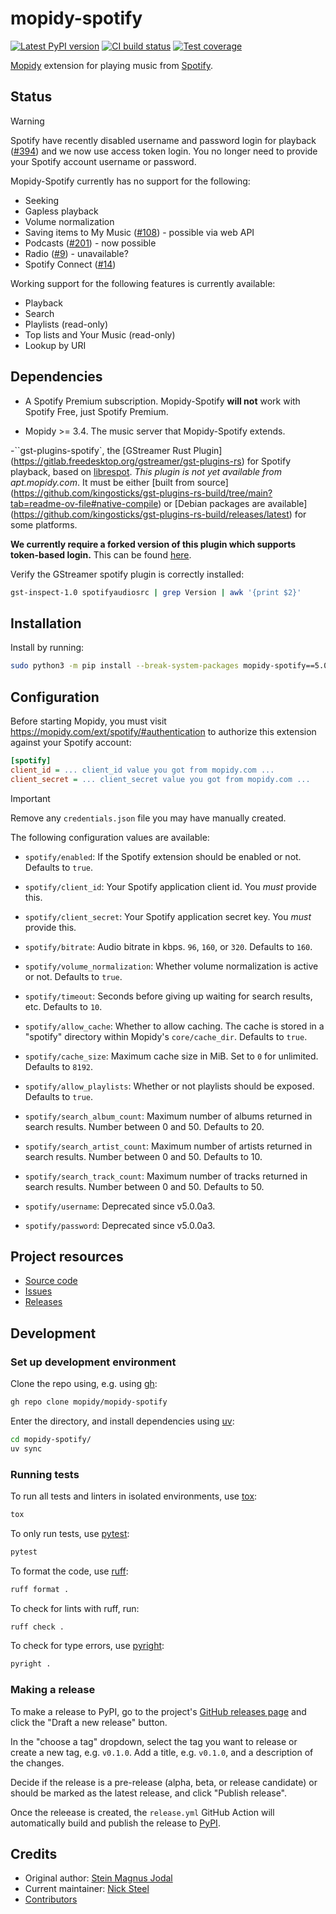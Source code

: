 # mopidy-spotify

[![Latest PyPI version](https://img.shields.io/pypi/v/mopidy-spotify)](https://pypi.org/p/mopidy-spotify)
[![CI build status](https://img.shields.io/github/actions/workflow/status/mopidy/mopidy-spotify/ci.yml)](https://github.com/mopidy/mopidy-spotify/actions/workflows/ci.yml)
[![Test coverage](https://img.shields.io/codecov/c/gh/mopidy/mopidy-spotify)](https://codecov.io/gh/mopidy/mopidy-spotify)

[Mopidy](https://mopidy.com/) extension for playing music from [Spotify](https://www.spotify.com/).

## Status

> [!WARNING]
> Spotify have recently disabled username and password login for playback
> ([#394](https://github.com/mopidy/mopidy-spotify/issues/394)) and we now use
> access token login. You no longer need to provide your Spotify account
> username or password.

Mopidy-Spotify currently has no support for the following:

- Seeking
- Gapless playback
- Volume normalization
- Saving items to My Music ([#108](https://github.com/mopidy/mopidy-spotify/issues/108)) -
  possible via web API
- Podcasts ([#201](https://github.com/mopidy/mopidy-spotify/issues/201)) -
  now possible
- Radio ([#9](https://github.com/mopidy/mopidy-spotify/issues/9)) - unavailable?
- Spotify Connect ([#14](https://github.com/mopidy/mopidy-spotify/issues/14))

Working support for the following features is currently available:

- Playback
- Search
- Playlists (read-only)
- Top lists and Your Music (read-only)
- Lookup by URI

## Dependencies

- A Spotify Premium subscription. Mopidy-Spotify **will not** work with Spotify
  Free, just Spotify Premium.

- Mopidy >= 3.4. The music server that Mopidy-Spotify extends.

-``gst-plugins-spotify`, the [GStreamer Rust Plugin]
(https://gitlab.freedesktop.org/gstreamer/gst-plugins-rs) for Spotify
playback, based on [librespot](https://github.com/librespot-org/librespot/).
_This plugin is not yet available from apt.mopidy.com_. It must be either
[built from source]
(https://github.com/kingosticks/gst-plugins-rs-build/tree/main?tab=readme-ov-file#native-compile)
or [Debian packages are available]
(https://github.com/kingosticks/gst-plugins-rs-build/releases/latest)
for some platforms.

**We currently require a forked version of this plugin which supports
token-based login.** This can be found
[here](https://gitlab.freedesktop.org/kingosticks/gst-plugins-rs/-/tree/spotify-access-token-logging).

Verify the GStreamer spotify plugin is correctly installed:

```sh
gst-inspect-1.0 spotifyaudiosrc | grep Version | awk '{print $2}'
```

## Installation

Install by running:

```sh
sudo python3 -m pip install --break-system-packages mopidy-spotify==5.0.0a3
```

## Configuration

Before starting Mopidy, you must visit https://mopidy.com/ext/spotify/#authentication
to authorize this extension against your Spotify account:

```ini
[spotify]
client_id = ... client_id value you got from mopidy.com ...
client_secret = ... client_secret value you got from mopidy.com ...
```

> [!IMPORTANT]
> Remove any `credentials.json` file you may have manually created.

The following configuration values are available:

- `spotify/enabled`: If the Spotify extension should be enabled or not.
  Defaults to `true`.

- `spotify/client_id`: Your Spotify application client id. You _must_ provide this.

- `spotify/client_secret`: Your Spotify application secret key. You _must_ provide this.

- `spotify/bitrate`: Audio bitrate in kbps. `96`, `160`, or `320`.
  Defaults to `160`.

- `spotify/volume_normalization`: Whether volume normalization is active or
  not. Defaults to `true`.

- `spotify/timeout`: Seconds before giving up waiting for search results,
  etc. Defaults to `10`.

- `spotify/allow_cache`: Whether to allow caching. The cache is stored in a
  "spotify" directory within Mopidy's `core/cache_dir`. Defaults to `true`.

- `spotify/cache_size`: Maximum cache size in MiB. Set to `0` for unlimited. Defaults to `8192`.

- `spotify/allow_playlists`: Whether or not playlists should be exposed.
  Defaults to `true`.

- `spotify/search_album_count`: Maximum number of albums returned in search
  results. Number between 0 and 50. Defaults to 20.

- `spotify/search_artist_count`: Maximum number of artists returned in search
  results. Number between 0 and 50. Defaults to 10.

- `spotify/search_track_count`: Maximum number of tracks returned in search
  results. Number between 0 and 50. Defaults to 50.

- `spotify/username`: Deprecated since v5.0.0a3.

- `spotify/password`: Deprecated since v5.0.0a3.

## Project resources

- [Source code](https://github.com/mopidy/mopidy-spotify)
- [Issues](https://github.com/mopidy/mopidy-spotify/issues)
- [Releases](https://github.com/mopidy/mopidy-spotify/releases)

## Development

### Set up development environment

Clone the repo using, e.g. using [gh](https://cli.github.com/):

```sh
gh repo clone mopidy/mopidy-spotify
```

Enter the directory, and install dependencies using [uv](https://docs.astral.sh/uv/):

```sh
cd mopidy-spotify/
uv sync
```

### Running tests

To run all tests and linters in isolated environments, use
[tox](https://tox.wiki/):

```sh
tox
```

To only run tests, use [pytest](https://pytest.org/):

```sh
pytest
```

To format the code, use [ruff](https://docs.astral.sh/ruff/):

```sh
ruff format .
```

To check for lints with ruff, run:

```sh
ruff check .
```

To check for type errors, use [pyright](https://microsoft.github.io/pyright/):

```sh
pyright .
```

### Making a release

To make a release to PyPI, go to the project's [GitHub releases
page](https://github.com/mopidy/mopidy-spotify/releases)
and click the "Draft a new release" button.

In the "choose a tag" dropdown, select the tag you want to release or create a
new tag, e.g. `v0.1.0`. Add a title, e.g. `v0.1.0`, and a description of the changes.

Decide if the release is a pre-release (alpha, beta, or release candidate) or
should be marked as the latest release, and click "Publish release".

Once the releease is created, the `release.yml` GitHub Action will automatically
build and publish the release to
[PyPI](https://pypi.org/project/mopidy-spotify/).

## Credits

- Original author: [Stein Magnus Jodal](https://github.com/mopidy)
- Current maintainer: [Nick Steel](https://github.com/kingosticks)
- [Contributors](https://github.com/mopidy/mopidy-spotify/graphs/contributors)
